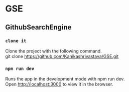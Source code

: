 # GSE
## GithubSearchEngine


### `clone it`

Clone the project with the following command. <br>
git clone https://github.com/Kanikashrivastava/GSE.git

### `npm run dev`

Runs the app in the development mode with npm run dev.<br>
Open [http://localhost:3000](http://localhost:3000) to view it in the browser.


